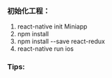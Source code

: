 ### 初始化工程：
1. react-native init Miniapp
2. npm install 
3. npm install --save react-redux
4. react-native run ios

### Tips:
